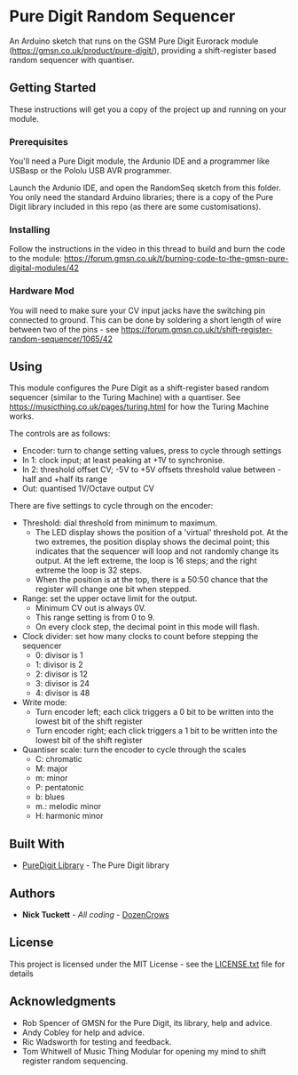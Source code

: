 # Pure Digit Random Sequencer

An Arduino sketch that runs on the GSM Pure Digit Eurorack module (https://gmsn.co.uk/product/pure-digit/), providing a shift-register based random sequencer with quantiser.

## Getting Started

These instructions will get you a copy of the project up and running on your module.

### Prerequisites

You'll need a Pure Digit module, the Ardunio IDE and a programmer like USBasp or the Pololu USB AVR programmer.

Launch the Ardunio IDE, and open the RandomSeq sketch from this folder. You only need the standard Arduino libraries; there is a copy of the Pure Digit library included in this repo (as there are some customisations).

### Installing

Follow the instructions in the video in this thread to build and burn the code to the module: https://forum.gmsn.co.uk/t/burning-code-to-the-gmsn-pure-digital-modules/42

### Hardware Mod

You will need to make sure your CV input jacks have the switching pin connected to ground. This can be done by soldering a short length of wire between two of the pins - see https://forum.gmsn.co.uk/t/shift-register-random-sequencer/1065/42

## Using

This module configures the Pure Digit as a shift-register based random sequencer (similar to the Turing Machine) with a quantiser. See https://musicthing.co.uk/pages/turing.html for how the Turing Machine works.

The controls are as follows:

* Encoder: turn to change setting values, press to cycle through settings
* In 1:    clock input; at least peaking at +1V to synchronise.
* In 2:    threshold offset CV; -5V to +5V offsets threshold value between -half and +half its range
* Out:     quantised 1V/Octave output CV

There are five settings to cycle through on the encoder:

* Threshold: dial threshold from minimum to maximum. 
  * The LED display shows the position of a 'virtual' threshold pot. At the two extremes, the position display shows the decimal point; this indicates that the sequencer will loop and not randomly change its output. At the left extreme, the loop is 16 steps; and the right extreme the loop is 32 steps.
  * When the position is at the top, there is a 50:50 chance that the register will change one bit when stepped.  
* Range: set the upper octave limit for the output.
  * Minimum CV out is always 0V.
  * This range setting is from 0 to 9.
  * On every clock step, the decimal point in this mode will flash.
* Clock divider: set how many clocks to count before stepping the sequencer
  * 0: divisor is 1
  * 1: divisor is 2
  * 2: divisor is 12
  * 3: divisor is 24
  * 4: divisor is 48
* Write mode:
  * Turn encoder left; each click triggers a 0 bit to be written into the lowest bit of the shift register
  * Turn encoder right; each click triggers a 1 bit to be written into the lowest bit of the shift register
* Quantiser scale: turn the encoder to cycle through the scales
  * C:  chromatic
  * M:  major
  * m:  minor
  * P:  pentatonic
  * b:  blues
  * m.: melodic minor
  * H:  harmonic minor
  
## Built With

* [PureDigit Library](https://github.com/robgmsn/PureDigit) - The Pure Digit library

## Authors

* **Nick Tuckett** - *All coding* - [DozenCrows](https://github.com/dozencrows)

## License

This project is licensed under the MIT License - see the [LICENSE.txt](LICENSE.txt) file for details

## Acknowledgments

* Rob Spencer of GMSN for the Pure Digit, its library, help and advice.
* Andy Cobley for help and advice.
* Ric Wadsworth for testing and feedback.
* Tom Whitwell of Music Thing Modular for opening my mind to shift register random sequencing.

